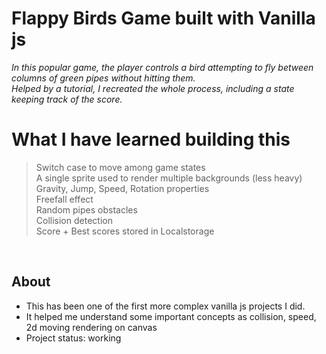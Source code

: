# Flappy Birds Game built with Vanilla js
*In this popular game, the player controls a bird attempting to fly between columns of green pipes without hitting them.*  
*Helped by a tutorial, I recreated the whole process, including a state keeping track of the score.*

# What I have learned building this  

> Switch case to move among game states  
> A single sprite used to render multiple backgrounds (less heavy)       
> Gravity, Jump, Speed, Rotation properties  
> Freefall effect      
> Random pipes obstacles  
> Collision detection  
> Score + Best scores stored in Localstorage  


&nbsp;
&nbsp;
&nbsp; 
  

## About

* This has been one of the first more complex vanilla js projects I did.
* It helped me understand some important concepts as collision, speed, 2d moving rendering on canvas
* Project status: working
